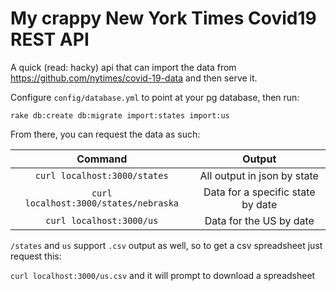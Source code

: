 # My crappy New York Times Covid19 REST API

A quick (read: hacky) api that can import the data from https://github.com/nytimes/covid-19-data and then serve it.

Configure `config/database.yml` to point at your pg database, then run:

`rake db:create db:migrate import:states import:us`

From there, you can request the data as such:

| Command | Output |
| :-----: | :----: |
| `curl localhost:3000/states` | All output in json by state |
| `curl localhost:3000/states/nebraska` | Data for a specific state by date |
| `curl localhost:3000/us` | Data for the US by date |

`/states` and `us` support `.csv` output as well, so to get a csv spreadsheet just request this:

`curl localhost:3000/us.csv` and it will prompt to download a spreadsheet

